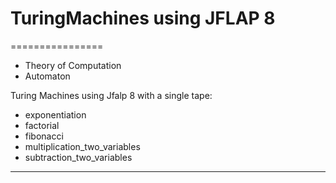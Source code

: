 # TuringMachines using JFLAP 8
================
- Theory of Computation
- Automaton
	


Turing Machines using Jfalp 8 with a single tape:
  - exponentiation
  - factorial
  - fibonacci
  - multiplication_two_variables
  - subtraction_two_variables


----------------


